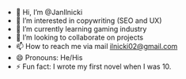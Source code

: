 - 👋 Hi, I’m @JanIlnicki
- 👀 I’m interested in copywriting (SEO and UX)
- 🌱 I’m currently learning gaming industry
- 💞️ I’m looking to collaborate on projects
- 📫 How to reach me via mail ilnicki02@gmail.com
- 😄 Pronouns: He/His
- ⚡ Fun fact: I wrote my first novel when I was 10. 

<!---
JanIlnicki/JanIlnicki is a ✨ special ✨ repository because its `README.md` (this file) appears on your GitHub profile.
You can click the Preview link to take a look at your changes.
--->
